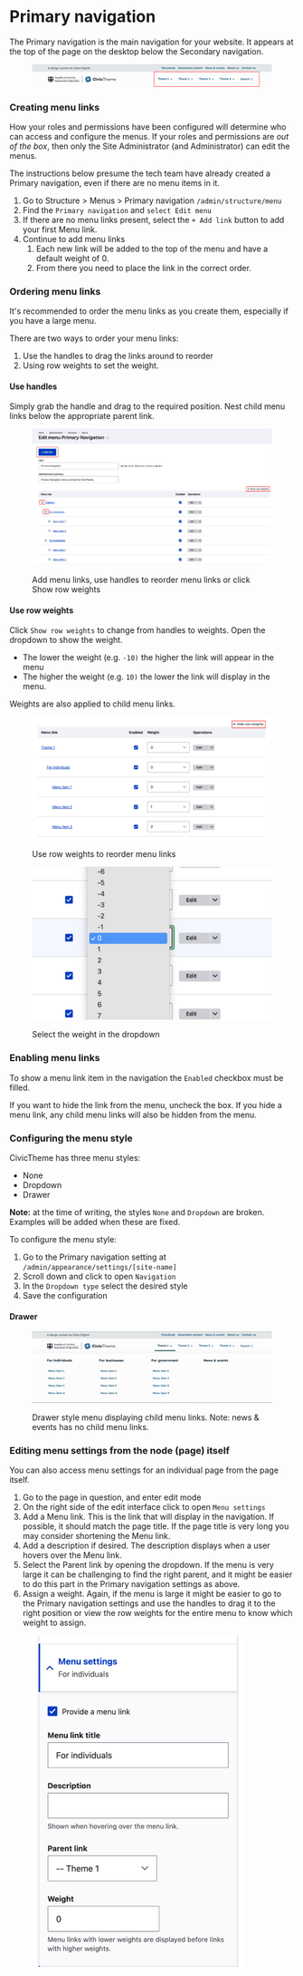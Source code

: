 # Primary navigation

The Primary navigation is the main navigation for your website. It appears at the top of the page on the desktop below the Secondary navigation.&#x20;

<figure><img src="../../../.gitbook/assets/primary-menu.png" alt=""><figcaption></figcaption></figure>

### Creating menu links

How your roles and permissions have been configured will determine who can access and configure the menus. If your roles and permissions are _out of the box_, then only the Site Administrator (and Administrator) can edit the menus.&#x20;

The instructions below presume the tech team have already created a Primary navigation, even if there are no menu items in it.&#x20;

1. Go to Structure > Menus > Primary navigation `/admin/structure/menu`
2. Find the `Primary navigation` and `select Edit menu`
3. If there are no menu links present, select the `+ Add link` button to add your first Menu link.
4. Continue to add menu links
   1. Each new link will be added to the top of the menu and have a default weight of 0.
   2. From there you need to place the link in the correct order.

### Ordering menu links

It's recommended to order the menu links as you create them, especially if you have a large menu.

There are two ways to order your menu links:

1. Use the handles to drag the links around to reorder
2. Using row weights to set the weight.

#### Use handles&#x20;

Simply grab the handle and drag to the required position. Nest child menu links below the appropriate parent link.&#x20;

<figure><img src="../../../.gitbook/assets/edit-primary-nav.png" alt=""><figcaption><p>Add menu links, use handles to reorder menu links or click Show row weights</p></figcaption></figure>

#### Use row weights

Click `Show row weights` to change from handles to weights. Open the dropdown to show the weight.&#x20;

* The lower the weight (e.g. `-10)` the higher the link will appear in the menu
* The higher the weight (e.g. `10)` the lower the link will display in the menu.&#x20;

Weights are also applied to child menu links.

<div><figure><img src="../../../.gitbook/assets/primary-row-weights.png" alt=""><figcaption><p>Use row weights to reorder menu links</p></figcaption></figure> <figure><img src="../../../.gitbook/assets/primary-row-weights-2.png" alt=""><figcaption><p>Select the weight in the dropdown</p></figcaption></figure></div>

### Enabling menu links

To show a menu link item in the navigation the `Enabled` checkbox must be filled.&#x20;

If you want to hide the link from the menu, uncheck the box. If you hide a menu link, any child menu links will also be hidden from the menu.

### Configuring the menu style

CivicTheme has three menu styles:

* None
* Dropdown
* Drawer

**Note:** at the time of writing, the styles `None` and `Dropdown` are broken. Examples will be added when these are fixed.&#x20;

To configure the menu style:

1. Go to the Primary navigation setting at `/admin/appearance/settings/[site-name]`
2. Scroll down and click to open `Navigation`
3. In the `Dropdown type`  select the desired style
4. Save the configuration

#### Drawer

<figure><img src="../../../.gitbook/assets/Drawer.png" alt=""><figcaption><p>Drawer style menu displaying child menu links. Note: news &#x26; events has no child menu links.</p></figcaption></figure>

### Editing menu settings from the node (page) itself

You can also access menu settings for an individual page from the page itself.&#x20;

1. Go to the page in question, and enter edit mode
2. On the right side of the edit interface click to open `Menu settings`
3. Add a Menu link. This is the link that will display in the navigation. If possible, it should match the page title. If the page title is very long you may consider shortening the Menu link.
4. Add a description if desired. The description displays when a user hovers over the Menu link.
5. Select the Parent link by opening the dropdown. If the menu is very large it can be challenging to find the right parent, and it might be easier to do this part in the Primary navigation settings as above.
6. Assign a weight. Again, if the menu is large it might be easier to go to the Primary navigation settings and use the handles to drag it to the right position or view the row weights for the entire menu to know which weight to assign.&#x20;

<div align="left"><figure><img src="../../../.gitbook/assets/in-page-menu-settings.png" alt="In page menu link settings screenshot" width="375"><figcaption></figcaption></figure></div>
